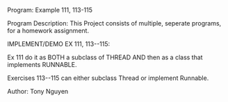 Program: Example 111, 113-115

Program Description:
This Project consists of multiple, seperate programs, for a homework assignment.

IMPLEMENT/DEMO EX 111, 113--115:

Ex 111 do it as BOTH a subclass of THREAD AND then as a class that implements RUNNABLE.

Exercises 113--115 can either subclass Thread or implement Runnable.

Author: Tony Nguyen

